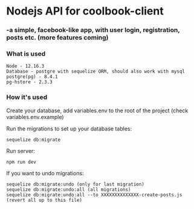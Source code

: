 # Nodejs API for coolbook-client
### -a simple, facebook-like app, with user login, registration, posts etc. (more features coming)

### What is used
```
Node - 12.16.3
Database - postgre with sequelize ORM, should also work with mysql
postgre(pg) - 8.4.1
pg-hstore - 2.3.3
```

### How it's used

Create your database, add variables.env to the root of the project (check variables.env.example)

Run the migrations to set up your database tables:
```
sequelize db:migrate
```

Run server:
```
npm run dev
```

If you want to undo migrations:
```
sequelize db:migrate:undo (only for last migration)
sequelize db:migrate:undo:all (all migrations)
sequelize db:migrate:undo:all --to XXXXXXXXXXXXXX-create-posts.js (revert all up to this file)
```
